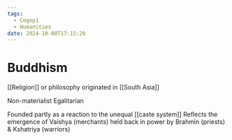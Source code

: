 ```yaml
---
tags:
  - Cegep1
  - Humanities
date: 2024-10-08T17:15:20
---
```


# Buddhism

[[Religion]] or philosophy originated in [[South Asia]]

Non-materialist
Egalitarian

Founded partly as a reaction to the unequal [[caste system]]
Reflects the emergence of Vaishya (merchants) held back in power by Brahmin (priests) & Kshatriya (warriors)
